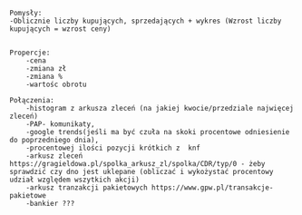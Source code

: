 <!-- 
-Stworzyc klase Index, Branch
-Dodać wyszukiwanie spółek po branchy i po indexach
-Wyświetlanie składu indeksów
-Przycisk odczytu ostatniego rekordu z bazy
-przyciśk pobrania arkusza ze strony + pomiar czasu od ostatniego strału
-dwa wykresy na jednym
-pobrać liste spółek do bazy
-wybór spółki z selectlisty dla której należy pobrać arkusz ze strony lub bazy
-ustawianie zakresu pobieranych danych
-wykres zmian względem poprzedniego dnia w zakresie 20% odceny aktualnej(suma zleceń kupna , suma zleceń sprzedaży)
-chartjs/syncfusion
-wyświetlanie wszystkich informacji po pobraniu danych danej spółki

 -->

<!-- 
Scrapper
-Metoda  do pobrania orderbooka (symbol spółki)

 -->
 <!-- 
 Controller
 @Metoda pobierająca cały arkusz
  -->

  <!-- 
  Blazor
  -mapowanie na Ask\BidOrderbook.orders
  -Wykres z ask/bid
   -->
   <!-- 
   UI
   Menu:
    -Arkusz zleceń
    -PAP- komunikaty
    -arkusz tranzakcji pakietowych
    -procentowej ilości pozycji krótkich z  knf
    -google trends(jeśli ma być czuła na skoki procentowe odniesienie do poprzedniego dnia),
    -bankier ???
    -->

    Pomysły:
    -Oblicznie liczby kupujących, sprzedających + wykres (Wzrost liczby kupujących = wzrost ceny)


    Propercje:
        -cena
        -zmiana zł
        -zmiana %
        -wartośc obrotu
    
    Połączenia:
        -histogram z arkusza zleceń (na jakiej kwocie/przedziale najwięcej zleceń)
        -PAP- komunikaty,
        -google trends(jeśli ma być czuła na skoki procentowe odniesienie do poprzedniego dnia),
        -procentowej ilości pozycji krótkich z  knf
        -arkusz zleceń https://gragieldowa.pl/spolka_arkusz_zl/spolka/CDR/typ/0 - żeby sprawdzić czy dno jest uklepane (obliczać i wykożystać procentowy udział względem wszytkich akcji)
        -arkusz tranzakcji pakietowych https://www.gpw.pl/transakcje-pakietowe
        -bankier ???